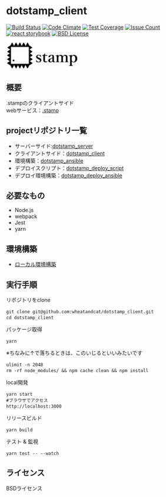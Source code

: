 # dotstamp_client

[![Build Status](https://api.travis-ci.org/wheatandcat/dotstamp_client.svg?branch=master)](https://travis-ci.org/wheatandcat/dotstamp_client)
[![Code Climate](https://codeclimate.com/github/wheatandcat/dotstamp_client/badges/gpa.svg)](https://codeclimate.com/github/wheatandcat/dotstamp_client)
[![Test Coverage](https://codeclimate.com/github/wheatandcat/dotstamp_client/badges/coverage.svg)](https://codeclimate.com/github/wheatandcat/dotstamp_client/coverage)
[![Issue Count](https://codeclimate.com/github/wheatandcat/dotstamp_client/badges/issue_count.svg)](https://codeclimate.com/github/wheatandcat/dotstamp_client)
[![react storybook](https://img.shields.io/badge/react--storybook-public-green.svg)](https://wheatandcat.github.io/dotstamp_client/?selectedKind=Bllon&selectedStory=text)
[![BSD License](http://img.shields.io/badge/license-BSD-blue.svg?style=flat)](LICENSE)

<img src="https://raw.githubusercontent.com/wheatandcat/dotstamp_client/master/dist/images/common/about.png" data-canonical-src="https://raw.githubusercontent.com/wheatandcat/dotstamp_client/master/dist/images/common/about.png" width="200" />

## 概要
.stampのクライアントサイド　  
webサービス：[.stamp](http://dotstamp.com/)

## projectリポジトリ一覧
* サーバーサイド:[dotstamp_server](https://github.com/wheatandcat/dotstamp_server)
* クライアントサイド：[dotstamp_client](https://github.com/wheatandcat/dotstamp_client)
* 環境構築：[dotstamp_ansible](https://github.com/wheatandcat/dotstamp_ansible)
* デプロイスクリプト：[dotstamp_deploy_script](https://github.com/wheatandcat/dotstamp_deploy_script)
* デプロイ環境構築：[dotstamp_deploy_ansible](https://github.com/wheatandcat/dotstamp_deploy_ansible)

## 必要なもの
* Node.js
* webpack
* Jest
* yarn
## 環境構築
* [ローカル環境構築](https://github.com/wheatandcat/dotstamp_ansible#ローカル環境構築手順-)
## 実行手順
リポジトリをclone
```
git clone git@github.com:wheatandcat/dotstamp_client.git
cd dotstamp_client
```
パッケージ取得
```
yarn
```
※ちなみに↑で落ちるときは、このいじるといいみたいです
```
ulimit -n 2048
rm -rf node_modules/ && npm cache clean && npm install
```
local開発
```
yarn start
#ブラウザでアクセス
http://localhost:3000
```
リリースビルド
```
yarn build
```
テスト & 監視
```
yarn test -- --watch
```
## ライセンス
BSDライセンス
